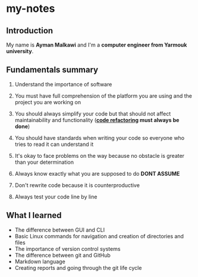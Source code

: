 # my-notes

## Introduction

My name is **Ayman Malkawi** and I'm a **computer engineer from Yarmouk university**.

## Fundamentals summary

1. Understand the importance of software
2. You must have full comprehension of the platform you are using and the project you are working on
3. You should always simplify your code but that should not affect maintainability and functionality (**[code refactoring](https://www.google.com/url?sa=t&rct=j&q=&esrc=s&source=web&cd=&cad=rja&uact=8&ved=2ahUKEwikl62Ji6T9AhVWRaQEHb0vAggQFnoECBEQAw&url=https%3A%2F%2Fwww.techtarget.com%2Fsearchapparchitecture%2Fdefinition%2Frefactoring%23%3A~%3Atext%3DRefactoring%2520is%2520the%2520process%2520of%2Caltering%2520the%2520code%27s%2520external%2520behavior.&usg=AOvVaw24FSsTWd9pZ1jtEaOp7Eao) must always be done**)
4. You should have standards when writing your code so everyone who tries to read it can understand it
5. It's okay to face problems on the way because no obstacle is greater than your determination
6. Always know exactly what you are supposed to do **DONT ASSUME**
7. Don't rewrite code because it is counterproductive

8. Always test your code line by line

## What I learned

- The difference between GUI and CLI
- Basic Linux commands for navigation and creation of directories and files
- The importance of version control systems
- The difference between git and GitHub
- Markdown language
- Creating reports and going through the git life cycle
